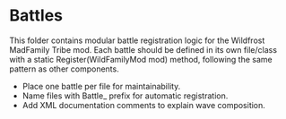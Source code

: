 # Battles

This folder contains modular battle registration logic for the Wildfrost MadFamily Tribe mod. Each battle should be defined in its own file/class with a static Register(WildFamilyMod mod) method, following the same pattern as other components.

- Place one battle per file for maintainability.
- Name files with Battle_ prefix for automatic registration.
- Add XML documentation comments to explain wave composition.
